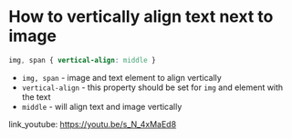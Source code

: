 # How to vertically align text next to image

```css
img, span { vertical-align: middle }
```

- `img, span` - image and text element to align vertically
- `vertical-align` - this property should be set for ```img``` and element with the text
- `middle` - will align text and image vertically


link_youtube: https://youtu.be/s_N_4xMaEd8
